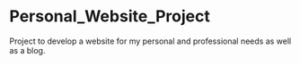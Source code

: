 # Personal_Website_Project
Project to develop a website for my personal and professional needs as well as a blog.
